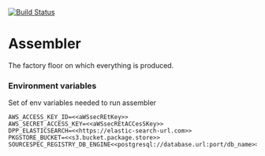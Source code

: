 [![Build Status](https://travis-ci.org/datahq/assembler.svg?branch=master)](https://travis-ci.org/datahq/assembler)

# Assembler

The factory floor on which everything is produced.

### Environment variables

Set of env variables needed to run assembler

```
AWS_ACCESS_KEY_ID=<<aWSsecREtKey>>
AWS_SECRET_ACCESS_KEY=<<aWSsecREtACCesSKey>>
DPP_ELASTICSEARCH=<<https://elastic-search-url.com>>
PKGSTORE_BUCKET=<<s3.bucket.package.store>>
SOURCESPEC_REGISTRY_DB_ENGINE<<postgresql://database.url:port/db_name>>
```
